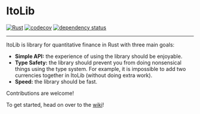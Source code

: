 # ItoLib

[![Rust](https://github.com/MeetThePatel/ItoLib/actions/workflows/rust.yml/badge.svg)](https://github.com/MeetThePatel/ItoLib/actions/workflows/rust.yml)
[![codecov](https://codecov.io/github/MeetThePatel/ItoLib/graph/badge.svg?token=INF7CZQMJ5)](https://codecov.io/github/MeetThePatel/ItoLib)
[![dependency status](https://deps.rs/repo/github/MeetThePatel/itolib/status.svg)](https://deps.rs/repo/github/MeetThePatel/itolib)

---

ItoLib is library for quantitative finance in Rust with three main goals:

- **Simple API:** the experience of using the library should be enjoyable.
- **Type Safety:** the library should prevent you from doing nonsensical things using the type system. For example, it is impossible to add two currencies together in ItoLib (without doing extra work).
- **Speed:** the library should be fast.

Contributions are welcome!

To get started, head on over to the [wiki](https://github.com/MeetThePatel/ItoLib/wiki)!
